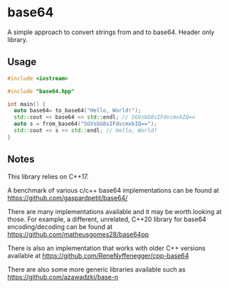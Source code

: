 # base64
A simple approach to convert strings from and to base64.
Header only library.

## Usage

```cpp
#include <iostream>

#include "base64.hpp"

int main() {
  auto base64= to_base64("Hello, World!");
  std::cout << base64 << std::endl; // SGVsbG8sIFdvcmxkIQ==
  auto s = from_base64("SGVsbG8sIFdvcmxkIQ==");
  std::cout << s << std::endl; // Hello, World!
}
```

## Notes
This library relies on C++17.

A benchmark of various c/c++ base64 implementations can be found at https://github.com/gaspardpetit/base64/

There are many implementations available and it may be worth looking at those. For example, a different, unrelated, C++20 library for base64 encoding/decoding can be found at https://github.com/matheusgomes28/base64pp

There is also an implementation that works with older C++ versions available at https://github.com/ReneNyffenegger/cpp-base64

There are also some more generic libraries available such as https://github.com/azawadzki/base-n
